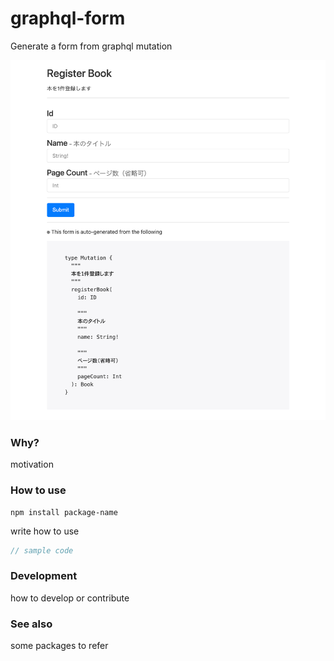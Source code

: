 # graphql-form

Generate a form from graphql mutation

![image](docs/image.png)

### Why?

motivation

### How to use

```
npm install package-name
```

write how to use

```ts
// sample code
```

### Development

how to develop or contribute

### See also

some packages to refer
